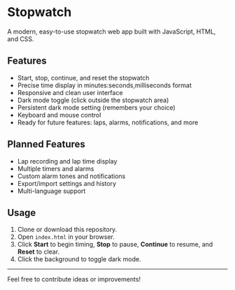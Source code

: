 # Stopwatch

A modern, easy-to-use stopwatch web app built with JavaScript, HTML, and CSS.

## Features

- Start, stop, continue, and reset the stopwatch
- Precise time display in minutes:seconds,milliseconds format
- Responsive and clean user interface
- Dark mode toggle (click outside the stopwatch area)
- Persistent dark mode setting (remembers your choice)
- Keyboard and mouse control
- Ready for future features: laps, alarms, notifications, and more

## Planned Features

- Lap recording and lap time display
- Multiple timers and alarms
- Custom alarm tones and notifications
- Export/import settings and history
- Multi-language support

## Usage

1. Clone or download this repository.
2. Open `index.html` in your browser.
3. Click **Start** to begin timing, **Stop** to pause, **Continue** to resume, and **Reset** to clear.
4. Click the background to toggle dark mode.

---

Feel free to contribute ideas or improvements!
